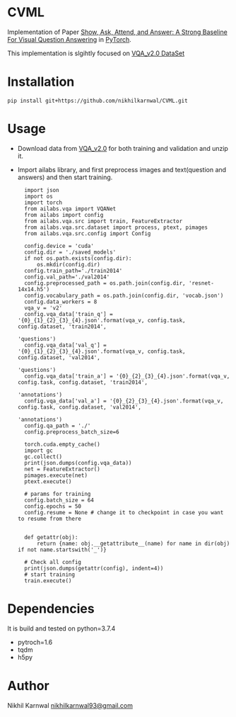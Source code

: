 # CVML
Implementation of Paper [Show, Ask, Attend, and Answer: A Strong Baseline For Visual Question Answering][0] in [PyTorch][1].

This implementation is slgihtly focused on [VQA_v2.0 DataSet][2]

# Installation

```
pip install git+https://github.com/nikhilkarnwal/CVML.git 
```

# Usage

- Download data from [VQA_v2.0][2] for both training and validation and unzip it.
- Import ailabs library, and first preprocess images and text(question and answers) and then start training.

        import json
        import os
        import torch
        from ailabs.vqa import VQANet
        from ailabs import config
        from ailabs.vqa.src import train, FeatureExtractor
        from ailabs.vqa.src.dataset import process, ptext, pimages
        from ailabs.vqa.src.config import Config

        config.device = 'cuda'
        config.dir = './saved_models'
        if not os.path.exists(config.dir):
            os.mkdir(config.dir)
        config.train_path='./train2014'
        config.val_path='./val2014'
        config.preprocessed_path = os.path.join(config.dir, 'resnet-14x14.h5')
        config.vocabulary_path = os.path.join(config.dir, 'vocab.json')
        config.data_workers = 8
        vqa_v = 'v2'
        config.vqa_data['train_q'] = '{0}_{1}_{2}_{3}_{4}.json'.format(vqa_v, config.task, config.dataset, 'train2014',
                                                                       'questions')
        config.vqa_data['val_q'] = '{0}_{1}_{2}_{3}_{4}.json'.format(vqa_v, config.task, config.dataset, 'val2014',
                                                                     'questions')
        config.vqa_data['train_a'] = '{0}_{2}_{3}_{4}.json'.format(vqa_v, config.task, config.dataset, 'train2014',
                                                                   'annotations')
        config.vqa_data['val_a'] = '{0}_{2}_{3}_{4}.json'.format(vqa_v, config.task, config.dataset, 'val2014',
                                                                 'annotations')
        config.qa_path = './'
        config.preprocess_batch_size=6

        torch.cuda.empty_cache()
        import gc
        gc.collect()
        print(json.dumps(config.vqa_data))
        net = FeatureExtractor()
        pimages.execute(net)
        ptext.execute()

        # params for training
        config.batch_size = 64
        config.epochs = 50
        config.resume = None # change it to checkpoint in case you want to resume from there


        def getattr(obj):
            return {name: obj.__getattribute__(name) for name in dir(obj) if not name.startswith('_')}

        # Check all config
        print(json.dumps(getattr(config), indent=4))
        # start training
        train.execute()

# Dependencies

It is build and tested on python=3.7.4
- pytroch=1.6
- tqdm
- h5py

# Author
Nikhil Karnwal
nikhilkarnwal93@gmail.com

[0]: https://arxiv.org/abs/1704.03162
[1]: https://github.com/pytorch/pytorch
[2]: https://visualqa.org/download.html
